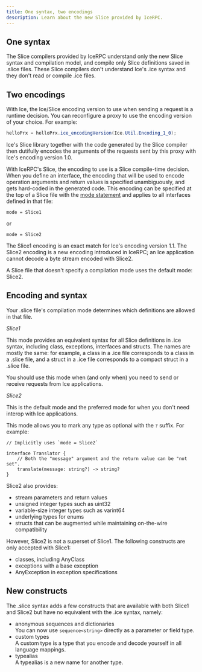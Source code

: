```yaml
---
title: One syntax, two encodings
description: Learn about the new Slice provided by IceRPC.
---
```


## One syntax

The Slice compilers provided by IceRPC understand only the new Slice syntax and compilation model, and compile only
Slice definitions saved in .slice files. These Slice compilers don't understand Ice's .ice syntax and they don't read
or compile .ice files.

## Two encodings

With Ice, the Ice/Slice encoding version to use when sending a request is a runtime decision. You can reconfigure a
proxy to use the encoding version of your choice. For example:
```csharp {% title="Setting the encoding version with Ice for C#" %}
helloPrx = helloPrx.ice_encodingVersion(Ice.Util.Encoding_1_0);
```

Ice's Slice library together with the code generated by the Slice compiler then dutifully encodes the arguments of the
requests sent by this proxy with Ice's encoding version 1.0.

With IceRPC's Slice, the encoding to use is a Slice compile-time decision. When you define an interface, the encoding
that will be used to encode operation arguments and return values is specified unambiguously, and gets hard-coded in
the generated code. This encoding can be specified at the top of a Slice file with the
[mode statement](/slice1/language-guide/compilation-mode) and applies to all interfaces defined in that file:

```slice
mode = Slice1
```
or
```slice
mode = Slice2
```

The Slice1 encoding is an exact match for Ice's encoding version 1.1. The Slice2 encoding is a new encoding introduced
in IceRPC; an Ice application cannot decode a byte stream encoded with Slice2.

A Slice file that doesn't specify a compilation mode uses the default mode: Slice2.

## Encoding and syntax

Your .slice file's compilation mode determines which definitions are allowed in that file.

_Slice1_

This mode provides an equivalent syntax for all Slice definitions in .ice syntax, including class, exceptions,
interfaces and structs. The names are mostly the same: for example, a class in a .ice file corresponds to a
class in a .slice file, and a struct in a .ice file corresponds to a compact struct in a .slice file.

You should use this mode when (and only when) you need to send or receive requests from Ice applications.

_Slice2_

This is the default mode and the preferred mode for when you don't need interop with Ice applications.

This mode allows you to mark any type as optional with the `?` suffix. For example:
```slice
// Implicitly uses `mode = Slice2`

interface Translator {
    // Both the "message" argument and the return value can be "not set".
    translate(message: string?) -> string?
}
```

Slice2 also provides:
 - stream parameters and return values
 - unsigned integer types such as uint32
 - variable-size integer types such as varint64
 - underlying types for enums
 - structs that can be augmented while maintaining on-the-wire compatibility

However, Slice2 is not a superset of Slice1. The following constructs are only accepted with Slice1:
 - classes, including AnyClass
 - exceptions with a base exception
 - AnyException in exception specifications

## New constructs

The .slice syntax adds a few constructs that are available with both Slice1 and Slice2 but have no equivalent with the
.ice syntax, namely:
 - anonymous sequences and dictionaries\
   You can now use `sequence<string>` directly as a parameter or field type.
 - custom types\
   A custom type is a type that you encode and decode yourself in all language mappings.
 - typealias\
   A typealias is a new name for another type.

